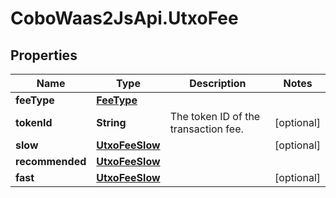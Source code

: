 # CoboWaas2JsApi.UtxoFee

## Properties

Name | Type | Description | Notes
------------ | ------------- | ------------- | -------------
**feeType** | [**FeeType**](FeeType.md) |  | 
**tokenId** | **String** | The token ID of the transaction fee. | [optional] 
**slow** | [**UtxoFeeSlow**](UtxoFeeSlow.md) |  | [optional] 
**recommended** | [**UtxoFeeSlow**](UtxoFeeSlow.md) |  | 
**fast** | [**UtxoFeeSlow**](UtxoFeeSlow.md) |  | [optional] 


